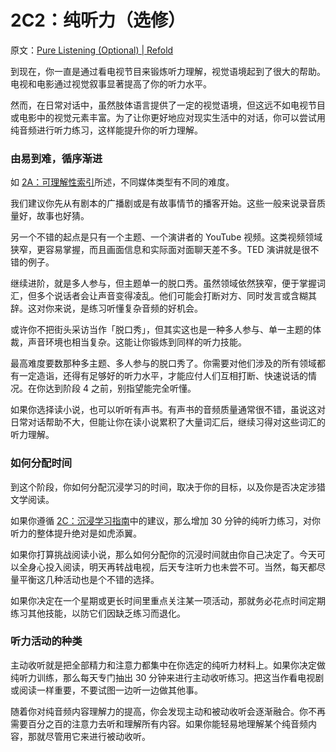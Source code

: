 # 2C2：纯听力（选修）

原文：[Pure Listening (Optional) | Refold](https://refold.la/roadmap/stage-2/c/pure-listening)

到现在，你一直是通过看电视节目来锻炼听力理解，视觉语境起到了很大的帮助。电视和电影通过视觉叙事显著提高了你的听力水平。

然而，在日常对话中，虽然肢体语言提供了一定的视觉语境，但这远不如电视节目或电影中的视觉元素丰富。为了让你更好地应对现实生活中的对话，你可以尝试用纯音频进行听力练习，这样能提升你的听力理解。

### 由易到难，循序渐进

如 [2A：可理解性索引](https://refold.la/roadmap/stage-2/a/comprehensibility-index)所述，不同媒体类型有不同的难度。

我们建议你先从有剧本的广播剧或是有故事情节的播客开始。这些一般来说录音质量好，故事也好猜。

另一个不错的起点是只有一个主题、一个演讲者的 YouTube 视频。这类视频领域狭窄，更容易掌握，而且画面信息和实际面对面聊天差不多。TED 演讲就是很不错的例子。

继续进阶，就是多人参与，但主题单一的脱口秀。虽然领域依然狭窄，便于掌握词汇，但多个说话者会让声音变得凌乱。他们可能会打断对方、同时发言或含糊其辞。这对你来说，是练习听懂复杂音频的好机会。

或许你不把街头采访当作「脱口秀」，但其实这也是一种多人参与、单一主题的体裁，声音环境也相当复杂。这能让你锻炼到同样的听力技能。

最高难度要数那种多主题、多人参与的脱口秀了。你需要对他们涉及的所有领域都有一定造诣，还得有足够好的听力水平，才能应付人们互相打断、快速说话的情况。在你达到阶段 4 之前，别指望能完全听懂。

如果你选择读小说，也可以听听有声书。有声书的音频质量通常很不错，虽说这对日常对话帮助不大，但能让你在读小说累积了大量词汇后，继续习得对这些词汇的听力理解。

### 如何分配时间

到这个阶段，你如何分配沉浸学习的时间，取决于你的目标，以及你是否决定涉猎文学阅读。

如果你遵循 [2C：沉浸学习指南](https://refold.la/roadmap/stage-2/c/immersion-guide)中的建议，那么增加 30 分钟的纯听力练习，对你听力的整体提升绝对是如虎添翼。

如果你打算挑战阅读小说，那么如何分配你的沉浸时间就由你自己决定了。今天可以全身心投入阅读，明天再转战电视，后天专注听力也未尝不可。当然，每天都尽量平衡这几种活动也是个不错的选择。

如果你决定在一个星期或更长时间里重点关注某一项活动，那就务必花点时间定期练习其他技能，以防它们因缺乏练习而退化。

### 听力活动的种类

主动收听就是把全部精力和注意力都集中在你选定的纯听力材料上。如果你决定做纯听力训练，那么每天专门抽出 30 分钟来进行主动收听练习。把这当作看电视剧或阅读一样重要，不要试图一边听一边做其他事。

随着你对纯音频内容理解力的提高，你会发现主动和被动收听会逐渐融合。你不再需要百分之百的注意力去听和理解所有内容。如果你能轻易地理解某个纯音频内容，那就尽管用它来进行被动收听。